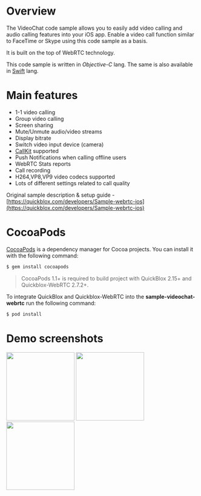 # Overview
The VideoChat code sample allows you to easily add video calling and audio calling features into your iOS app. Enable a video call function similar to FaceTime or Skype using this code sample as a basis.

It is built on the top of WebRTC technology. 

This code sample is written in *Objective-C* lang.
The same is also available in [Swift](https://github.com/QuickBlox/quickblox-ios-sdk/blob/master/sample-videochat-webrtc-swift/README.md) lang.

# Main features
* 1-1 video calling
* Group video calling
* Screen sharing
* Mute/Unmute audio/video streams
* Display bitrate
* Switch video input device (camera) 
* [CallKit](https://developer.apple.com/documentation/callkit) supported
* Push Notifications when calling offline users
* WebRTC Stats reports
* Call recording
* H264,VP8,VP9 video codecs supported
* Lots of different settings related to call quality 

Original sample description & setup guide - [https://quickblox.com/developers/Sample-webrtc-ios](https://quickblox.com/developers/Sample-webrtc-ios)

# CocoaPods

[CocoaPods](https://cocoapods.org) is a dependency manager for Cocoa projects. You can install it with the following command:

```bash
$ gem install cocoapods
```

> CocoaPods 1.1+ is required to build project with QuickBlox 2.15+ and Quickblox-WebRTC 2.7.2+.

To integrate QuickBlox and Quickblox-WebRTC into the **sample-videochat-webrtc** run the following command:

```bash
$ pod install
```

# Demo screenshots

<img src="http://quickblox.com/developers//images/thumb/1/14/User_List.png/200px-User_List.png" width=180 />&nbsp;<img src="http://quickblox.com/developers//images/thumb/e/e0/Video_Call.png/200px-Video_Call.png" width=180 />&nbsp;<img src="http://quickblox.com/developers//images/thumb/0/04/Incoming_Call.png/200px-Incoming_Call.png" width=180 />
